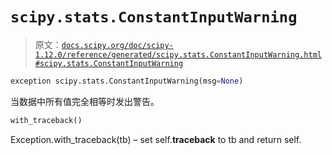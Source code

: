 # `scipy.stats.ConstantInputWarning`

> 原文：[`docs.scipy.org/doc/scipy-1.12.0/reference/generated/scipy.stats.ConstantInputWarning.html#scipy.stats.ConstantInputWarning`](https://docs.scipy.org/doc/scipy-1.12.0/reference/generated/scipy.stats.ConstantInputWarning.html#scipy.stats.ConstantInputWarning)

```py
exception scipy.stats.ConstantInputWarning(msg=None)
```

当数据中所有值完全相等时发出警告。

```py
with_traceback()
```

Exception.with_traceback(tb) – set self.__traceback__ to tb and return self.
